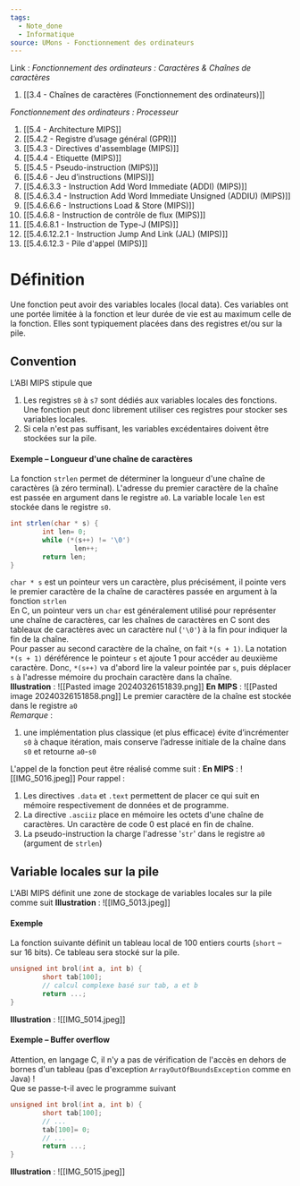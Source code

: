 ```yaml
---
tags:
  - Note_done
  - Informatique
source: UMons - Fonctionnement des ordinateurs
---
```


Link :
_Fonctionnement des ordinateurs : Caractères & Chaînes de caractères_
1. [[3.4 - Chaînes de caractères (Fonctionnement des ordinateurs)]]

_Fonctionnement des ordinateurs : Processeur_
1. [[5.4 - Architecture MIPS]]
2. [[5.4.2 - Registre d’usage général (GPR)]]
3. [[5.4.3 - Directives d'assemblage (MIPS)]]
4. [[5.4.4 - Etiquette (MIPS)]]
5. [[5.4.5 - Pseudo-instruction (MIPS)]]
6. [[5.4.6 - Jeu d’instructions (MIPS)]]
7. [[5.4.6.3.3 - Instruction Add Word Immediate (ADDI) (MIPS)]]
8. [[5.4.6.3.4 - Instruction Add Word Immediate Unsigned (ADDIU) (MIPS)]]
9. [[5.4.6.6.6 - Instructions Load & Store (MIPS)]]
10. [[5.4.6.8 - Instruction de contrôle de flux (MIPS)]]
11. [[5.4.6.8.1 - Instruction de Type-J (MIPS)]]
12. [[5.4.6.12.2.1 - Instruction Jump And Link (JAL) (MIPS)]]
13. [[5.4.6.12.3 - Pile d'appel (MIPS)]]

# Définition
Une fonction peut avoir des variables locales (local data). Ces variables ont une portée limitée à la fonction et leur durée de vie est au maximum celle de la fonction. Elles sont typiquement placées dans des registres et/ou sur la pile.
## Convention
L’ABI MIPS stipule que
1. Les registres `s0` à `s7` sont dédiés aux variables locales des fonctions. Une fonction peut donc librement utiliser ces registres pour stocker ses variables locales. 
2. Si cela n'est pas suffisant, les variables excédentaires doivent être stockées sur la pile.

#### Exemple – Longueur d'une chaîne de caractères 
La fonction `strlen` permet de déterminer la longueur d'une chaîne de caractères (à zéro terminal). L'adresse du premier caractère de la chaîne est passée en argument dans le registre `a0`. La variable locale `len` est stockée dans le registre `s0`.
```java
int strlen(char * s) { 
		int len= 0; 
		while (*(s++) != '\0') 
				len++; 
		return len; 
}
```
`char * s` est un pointeur vers un caractère, plus précisément, il pointe vers le premier caractère de la chaîne de caractères passée en argument à la fonction `strlen`
\
En C, un pointeur vers un `char` est généralement utilisé pour représenter une chaîne de caractères, car les chaînes de caractères en C sont des tableaux de caractères avec un caractère nul (`'\0'`) à la fin pour indiquer la fin de la chaîne.
\
Pour passer au second caractère de la chaîne, on fait `*(s + 1)`. La notation `*(s + 1)` déréférence le pointeur `s` et ajoute 1 pour accéder au deuxième caractère. Donc, `*(s++)` va d'abord lire la valeur pointée par `s`, puis déplacer `s` à l'adresse mémoire du prochain caractère dans la chaîne.
\
**Illustration** : ![[Pasted image 20240326151839.png]]
**En MIPS** : ![[Pasted image 20240326151858.png]]
Le premier caractère de la chaîne est stockée dans le registre `a0` 
\
_Remarque_ : 
1. une implémentation plus classique (et plus efficace) évite d’incrémenter `s0` à chaque itération, mais conserve l’adresse initiale de la chaîne dans `s0` et retourne `a0`-`s0`

L'appel de la fonction peut être réalisé comme suit :
**En MIPS** : ![[IMG_5016.jpeg]]
Pour rappel : 
1. Les directives `.data` et `.text` permettent de placer ce qui suit en mémoire respectivement de données et de programme.
2. La directive `.asciiz` place en mémoire les octets d'une chaîne de caractères. Un caractère de code 0 est placé en fin de chaîne.
3. La pseudo-instruction la charge l'adresse '`str`' dans le registre `a0` (argument de `strlen`)
## Variable locales sur la pile 
L'ABI MIPS définit une zone de stockage de variables locales sur la pile comme suit 
**Illustration** : ![[IMG_5013.jpeg]]
#### Exemple
La fonction suivante définit un tableau local de 100 entiers courts (`short` – sur 16 bits). Ce tableau sera stocké sur la pile.
```c
unsigned int brol(int a, int b) {
		short tab[100];
		// calcul complexe basé sur tab, a et b
		return ...;
}
```
**Illustration** : ![[IMG_5014.jpeg]]
#### Exemple – Buffer overflow
Attention, en langage C, il n'y a pas de vérification de l'accès en dehors de bornes d'un tableau (pas d'exception `ArrayOutOfBoundsException` comme en Java) !
\
Que se passe-t-il avec le programme suivant
```c
unsigned int brol(int a, int b) {
		short tab[100];
		// ...
		tab[100]= 0;
		// ...
		return ...;
}
```
**Illustration** : ![[IMG_5015.jpeg]]
